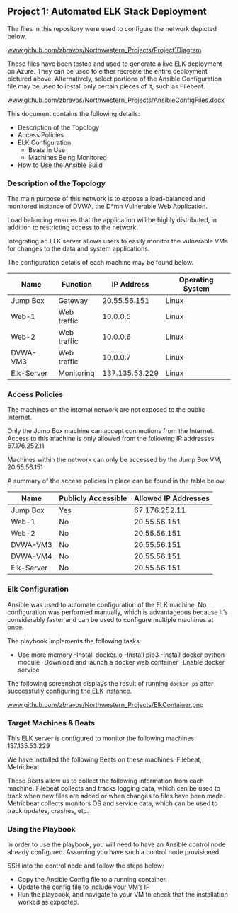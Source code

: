 ## Project 1: Automated ELK Stack Deployment

The files in this repository were used to configure the network depicted below.

www.github.com/zbravos/Northwestern_Projects/Project1Diagram

These files have been tested and used to generate a live ELK deployment on Azure. They can be used to either recreate the entire deployment pictured above. Alternatively, select portions of the Ansible Configuration file may be used to install only certain pieces of it, such as Filebeat.

www.github.com/zbravos/Northwestern_Projects/AnsibleConfigFiles.docx

This document contains the following details:
- Description of the Topology
- Access Policies
- ELK Configuration
  - Beats in Use
  - Machines Being Monitored
- How to Use the Ansible Build


### Description of the Topology

The main purpose of this network is to expose a load-balanced and monitored instance of DVWA, the D*mn Vulnerable Web Application.

Load balancing ensures that the application will be highly distributed, in addition to restricting access to the network.

Integrating an ELK server allows users to easily monitor the vulnerable VMs for changes to the data and system applications.

The configuration details of each machine may be found below.

| Name     | Function  | IP Address   | Operating System |
|----------|---------- |--------------|------------------|
| Jump Box | Gateway   |20.55.56.151  | Linux            |
| Web-1    |Web traffic|10.0.0.5      | Linux            |
| Web-2    |Web traffic|10.0.0.6      | Linux            |
| DVWA-VM3 |Web traffic|10.0.0.7      | Linux            |
|Elk-Server|Monitoring |137.135.53.229| Linux            |

### Access Policies

The machines on the internal network are not exposed to the public Internet. 

Only the Jump Box machine can accept connections from the Internet. Access to this machine is only allowed from the following IP addresses:
67.176.252.11

Machines within the network can only be accessed by the Jump Box VM, 20.55.56.151

A summary of the access policies in place can be found in the table below.

| Name     | Publicly Accessible | Allowed IP Addresses |
|----------|---------------------|----------------------|
| Jump Box | Yes                 | 67.176.252.11        |
| Web-1    | No                  | 20.55.56.151         |
| Web-2    | No                  | 20.55.56.151         |
|DVWA-VM3  | No                  | 20.55.56.151         |
|DVWA-VM4  | No                  | 20.55.56.151         |
|Elk-Server| No                  | 20.55.56.151         |


### Elk Configuration

Ansible was used to automate configuration of the ELK machine. No configuration was performed manually, which is advantageous because it’s considerably faster and can be used to configure multiple machines at once.

The playbook implements the following tasks:
- Use more memory
-Install docker.io
-Install pip3
-Install docker python module
-Download and launch a docker web container
-Enable docker service

The following screenshot displays the result of running `docker ps` after successfully configuring the ELK instance.

www.github.com/zbravos/Northwestern_Projects/ElkContainer.png

### Target Machines & Beats
This ELK server is configured to monitor the following machines:
137.135.53.229


We have installed the following Beats on these machines:
Filebeat, Metricbeat

These Beats allow us to collect the following information from each machine:
Filebeat collects and tracks logging data, which can be used to track when new files are added or when changes to files have been made.
Metricbeat collects monitors OS and service data, which can be used to track updates, crashes, etc.

### Using the Playbook
In order to use the playbook, you will need to have an Ansible control node already configured. Assuming you have such a control node provisioned: 

SSH into the control node and follow the steps below:
- Copy the Ansible Config file to a running container.
- Update the config file to include your VM’s IP
- Run the playbook, and navigate to your VM to check that the installation worked as expected.



